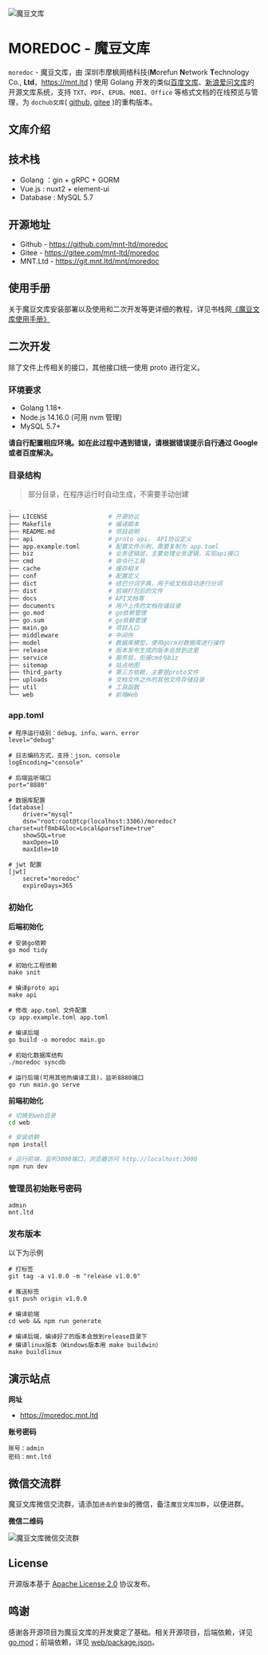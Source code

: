 ![魔豆文库](web/static/static/images/logo.png)

# MOREDOC - 魔豆文库

`moredoc` - 魔豆文库，由 深圳市摩枫网络科技(**M**orefun **N**etwork **T**echnology Co., **Ltd**，https://mnt.ltd ) 使用 Golang 开发的类似[百度文库](https://wenku.baidu.com/)、[新浪爱问文库](http://ishare.iask.sina.com.cn/)的开源文库系统，支持 `TXT`、`PDF`、`EPUB`、`MOBI`、`Office` 等格式文档的在线预览与管理，为 `dochub文库`( [github](https://github.com/truthhun/dochub), [gitee](https://gitee.com/truthhun/DocHub) )的重构版本。

## 文库介绍

## 技术栈

- Golang ：gin + gRPC + GORM
- Vue.js : nuxt2 + element-ui
- Database : MySQL 5.7

## 开源地址

- Github - https://github.com/mnt-ltd/moredoc
- Gitee - https://gitee.com/mnt-ltd/moredoc
- MNT.Ltd - https://git.mnt.ltd/mnt/moredoc

## 使用手册

关于魔豆文库安装部署以及使用和二次开发等更详细的教程，详见书栈网[《魔豆文库使用手册》](https://www.bookstack.cn/books/moredoc)

## 二次开发

除了文件上传相关的接口，其他接口统一使用 proto 进行定义。

### 环境要求

- Golang 1.18+
- Node.js 14.16.0 (可用 nvm 管理)
- MySQL 5.7+

**请自行配置相应环境。如在此过程中遇到错误，请根据错误提示自行通过 Google 或者百度解决。**

### 目录结构

> 部分目录，在程序运行时自动生成，不需要手动创建

```bash
.
├── LICENSE                 # 开源协议
├── Makefile                # 编译脚本
├── README.md               # 项目说明
├── api                     # proto api， API协议定义
├── app.example.toml        # 配置文件示例，需要复制为 app.toml
├── biz                     # 业务逻辑层，主要处理业务逻辑，实现api接口
├── cmd                     # 命令行工具
├── cache                   # 缓存相关
├── conf                    # 配置定义
├── dict                    # 结巴分词字典，用于给文档自动进行分词
├── dist                    # 前端打包后的文件
├── docs                    # API文档等
├── documents               # 用户上传的文档存储目录
├── go.mod                  # go依赖管理
├── go.sum                  # go依赖管理
├── main.go                 # 项目入口
├── middleware              # 中间件
├── model                   # 数据库模型，使用gorm对数据库进行操作
├── release                 # 版本发布生成的版本会放到这里
├── service                 # 服务层，衔接cmd与biz
├── sitemap                 # 站点地图
├── third_party             # 第三方依赖，主要是proto文件
├── uploads                 # 文档文件之外的其他文件存储目录
├── util                    # 工具函数
└── web                     # 前端Web
```

### app.toml

```
# 程序运行级别：debug、info、warn、error
level="debug"

# 日志编码方式，支持：json、console
logEncoding="console"

# 后端监听端口
port="8880"

# 数据库配置
[database]
    driver="mysql"
    dsn="root:root@tcp(localhost:3306)/moredoc?charset=utf8mb4&loc=Local&parseTime=true"
    showSQL=true
    maxOpen=10
    maxIdle=10

# jwt 配置
[jwt]
    secret="moredoc"
    expireDays=365
```

### 初始化

**后端初始化**

```
# 安装go依赖
go mod tidy

# 初始化工程依赖
make init

# 编译proto api
make api

# 修改 app.toml 文件配置
cp app.example.toml app.toml

# 编译后端
go build -o moredoc main.go

# 初始化数据库结构
./moredoc syncdb

# 运行后端(可用其他热编译工具)，监听8880端口
go run main.go serve
```

**前端初始化**

```bash
# 切换到web目录
cd web

# 安装依赖
npm install

# 运行前端，监听3000端口，浏览器访问 http://localhost:3000
npm run dev
```

### 管理员初始账号密码

```
admin
mnt.ltd
```

### 发布版本

以下为示例

```
# 打标签
git tag -a v1.0.0 -m "release v1.0.0"

# 推送标签
git push origin v1.0.0

# 编译前端
cd web && npm run generate

# 编译后端，编译好了的版本会放到release目录下
# 编译linux版本（Windows版本用 make buildwin）
make buildlinux
```

## 演示站点

**网址**

- https://moredoc.mnt.ltd

**账号密码**

```
账号：admin
密码：mnt.ltd
```

## 微信交流群

魔豆文库微信交流群，请添加`进击的皇虫`的微信，备注`魔豆文库加群`，以便进群。

**微信二维码**

![魔豆文库微信交流群](docs/wx-qrcode.jpeg)

## License

开源版本基于 [Apache License 2.0](./LICENSE) 协议发布。

## 鸣谢

感谢各开源项目为魔豆文库的开发奠定了基础。相关开源项目，后端依赖，详见 [go.mod](./go.mod)；前端依赖，详见 [web/package.json](./web/package.json)。
